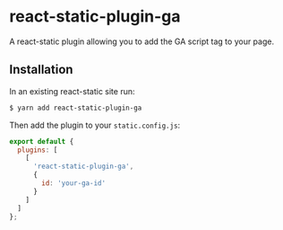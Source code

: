 # react-static-plugin-ga

A react-static plugin allowing you to add the GA script tag to your page.

## Installation

In an existing react-static site run:

```bash
$ yarn add react-static-plugin-ga
```

Then add the plugin to your `static.config.js`:

```javascript
export default {
  plugins: [
    [
      'react-static-plugin-ga',
      {
        id: 'your-ga-id'
      }
    ]
  ]
};
```
